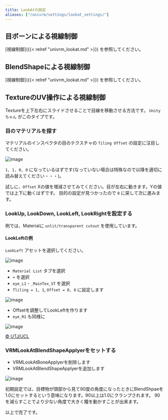 ```yaml
---
title: LookAtの設定
aliases: ["/univrm/settings/lookat_settings/"]
---
```


## 目ボーンによる視線制御

[視線制御]({{< relref "univrm_lookat.md" >}})
を参照してください。

## BlendShapeによる視線制御
[視線制御]({{< relref "univrm_lookat.md" >}})
を参照してください。

## TextureのUV操作による視線制御
Textureを上下左右にスライドさせることで目線を移動させる方法です。
`Unityちゃん` がこのタイプです。

### 目のマテリアルを探す

マテリアルのインスペクタの目のテクスチャの `Tiling Offset` の設定に注目してください。

![image](/images/wiki/material_tiling_offset.png)

`1, 1, 0, 0` になっているはずです(なっていない場合は特殊なので以降を適切に読み替えてください・・・)。

試しに、`Offset` Xの値を増減させてみてください。目が左右に動きます。Yの値では上下に動くはずです。
目的の設定が見つかったので `0` に戻して次に進みます。

### LookUp, LookDown, LookLeft, LookRightを設定する
例では、Materialに `unlit/transparent cutout` を使用しています。

#### LookLeftの例
`LookLeft` アセットを選択してください。

![image](/images/wiki/lookleft.png)

* `Material List` タブを選択
* `+` を選択
* `eye_L1` - `_MainTex_ST` を選択
* `Tliling = 1, 1`, `Offset = 0, 0` に設定します

![image](/images/wiki/tiling_offset_1100.png)

* Offsetを調整してLookLeftを作ります
* `eye_R1` も同様に

![image](/images/wiki/look_left.png)

[© UTJ/UCL](http://unity-chan.com/)

### VRMLookAtBlendShapeApplyerをセットする

* VRMLookAtBoneApplyerを削除します
* VRMLookAtBlendShapeApplyerを追加します

![image](/images/wiki/blendshape_applyer.png)

初期設定では、目標物が頭部から見て90度の角度になったときにBlendShpaeを1.0にセットするという意味になります。90以上は1.0にクランプされます。
90を減らすことでより少ない角度で大きく瞳を動かすことが出来ます。

以上で完了です。



